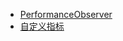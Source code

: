 
* [PerformanceObserver](https://developer.mozilla.org/zh-CN/docs/Web/API/PerformanceObserver/PerformanceObserver)
* [自定义指标](https://web.dev/i18n/zh/custom-metrics/#%E7%94%A8%E4%BA%8E%E6%B5%8B%E9%87%8F%E8%87%AA%E5%AE%9A%E4%B9%89%E6%8C%87%E6%A0%87%E7%9A%84-api)